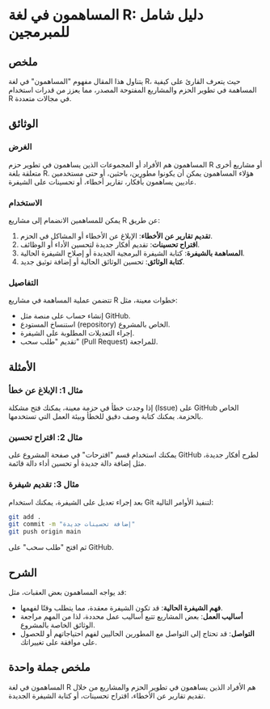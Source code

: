 <!--
Meta Description: # المساهمون في لغة R: دليل شامل للمبرمجين ## ملخص يتناول هذا المقال مفهوم "المساهمون" في لغة R، حيث يتعرف القارئ على كيفية المساهمة في تطوير الحزم وال...
Meta Keywords: على, الشيفرة, المساهمون, تقديم, الوثائق
-->

# المساهمون في لغة R: دليل شامل للمبرمجين

## ملخص
يتناول هذا المقال مفهوم "المساهمون" في لغة R، حيث يتعرف القارئ على كيفية المساهمة في تطوير الحزم والمشاريع المفتوحة المصدر، مما يعزز من قدرات استخدام R في مجالات متعددة.

## الوثائق
### الغرض
المساهمون هم الأفراد أو المجموعات الذين يساهمون في تطوير حزم R أو مشاريع أخرى متعلقة بلغة R. هؤلاء المساهمون يمكن أن يكونوا مطورين، باحثين، أو حتى مستخدمين عاديين يساهمون بأفكار، تقارير أخطاء، أو تحسينات على الشيفرة.

### الاستخدام
يمكن للمساهمين الانضمام إلى مشاريع R عن طريق:

1. **تقديم تقارير عن الأخطاء**: الإبلاغ عن الأخطاء أو المشاكل في الحزم.
2. **اقتراح تحسينات**: تقديم أفكار جديدة لتحسين الأداء أو الوظائف.
3. **المساهمة بالشيفرة**: كتابة الشيفرة البرمجية الجديدة أو إصلاح الشيفرة الحالية.
4. **كتابة الوثائق**: تحسين الوثائق الحالية أو إضافة توثيق جديد.

### التفاصيل
تتضمن عملية المساهمة في مشاريع R خطوات معينة، مثل:
- إنشاء حساب على منصة مثل GitHub.
- استنساخ المستودع (repository) الخاص بالمشروع.
- إجراء التعديلات المطلوبة على الشيفرة.
- تقديم "طلب سحب" (Pull Request) للمراجعة.

## الأمثلة
### مثال 1: الإبلاغ عن خطأ
إذا وجدت خطأ في حزمة معينة، يمكنك فتح مشكلة (Issue) على GitHub الخاص بالحزمة. يمكنك كتابة وصف دقيق للخطأ وبيئة العمل التي تستخدمها.

### مثال 2: اقتراح تحسين
يمكنك استخدام قسم "اقترحات" في صفحة المشروع على GitHub لطرح أفكار جديدة، مثل إضافة دالة جديدة أو تحسين أداء دالة قائمة.

### مثال 3: تقديم شيفرة
بعد إجراء تعديل على الشيفرة، يمكنك استخدام Git لتنفيذ الأوامر التالية:
```bash
git add .
git commit -m "إضافة تحسينات جديدة"
git push origin main
```
ثم افتح "طلب سحب" على GitHub.

## الشرح
قد يواجه المساهمون بعض العقبات، مثل:
- **فهم الشيفرة الحالية**: قد تكون الشيفرة معقدة، مما يتطلب وقتًا لفهمها.
- **أساليب العمل**: بعض المشاريع تتبع أساليب عمل محددة، لذا من المهم مراجعة الوثائق الخاصة بالمشروع.
- **التواصل**: قد تحتاج إلى التواصل مع المطورين الحاليين لفهم احتياجاتهم أو للحصول على موافقة على تغييراتك.

## ملخص جملة واحدة
المساهمون في لغة R هم الأفراد الذين يساهمون في تطوير الحزم والمشاريع من خلال تقديم تقارير عن الأخطاء، اقتراح تحسينات، أو كتابة الشيفرة الجديدة.